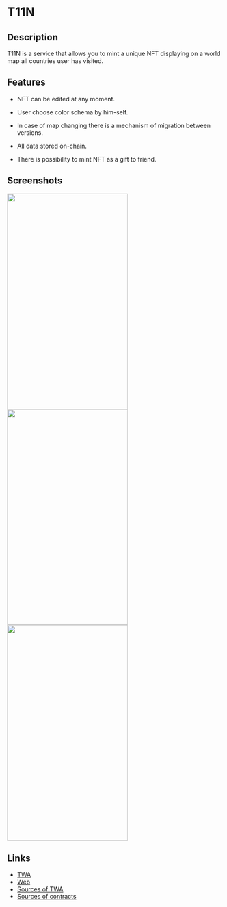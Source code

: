 # T11N

## Description

T11N is a service that allows you to mint a unique NFT displaying on a world map all countries user has visited.

## Features

- NFT can be edited at any moment.

- User choose color schema by him-self.

- In case of map changing there is a mechanism of migration between versions.

- All data stored on-chain. 

- There is possibility to mint NFT as a gift to friend.

## Screenshots

<img src="https://krivochenko.github.io/t11n/1.jpg" alt="" style="height: 504px; width:282px;"/>
<img src="https://krivochenko.github.io/t11n/2.jpg" alt="" style="height: 504px; width:282px;"/>
<img src="https://krivochenko.github.io/t11n/3.jpg" alt="" style="height: 504px; width:282px;"/>

## Links

- [TWA](https://t.me/t11n_bot)
- [Web](https://krivochenko.github.io/t11n/) 
- [Sources of TWA](https://github.com/krivochenko/t11n)
- [Sources of contracts](https://github.com/krivochenko/t11n-contracts)
